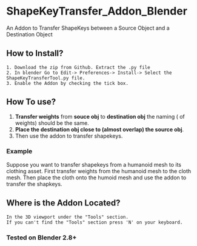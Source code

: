# ShapeKeyTransfer_Addon_Blender
An Addon to Transfer ShapeKeys between a Source Object and a Destination Object

## How to Install?
    1. Download the zip from Github. Extract the .py file
    2. In blender Go to Edit-> Preferences-> Install-> Select the ShapeKeyTransferTool.py file.
    3. Enable the Addon by checking the tick box.
## How To use?
   1. **Transfer weights** from **souce obj** to **destination obj** the naming ( of weights) should be the same.
   2. **Place the destination obj close to (almost overlap) the source obj**.
   3. Then use the addon to transfer shapekeys.
### Example
Suppose you want to transfer shapekeys from a humanoid mesh to its clothing asset. 
First transfer weights from the humanoid mesh to the cloth mesh. Then place the cloth onto the humoid mesh and use the addon to transfer the shapkeys.
## Where is the Addon Located?
    In the 3D viewport under the "Tools" section.
    If you can't find the "Tools" section press 'N' on your keyboard.
    
### Tested on Blender 2.8+
